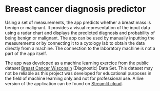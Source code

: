 # Breast cancer diagnosis predictor 
Using a set of measurements, the app predicts whether a breast mass is benign or malignant. It provides a visual representation of the input data using a radar chart and displays the predicted diagnosis and probability of being benign or malignant. The app can be used by manually inputting the measurements or by connecting it to a cytology lab to obtain the data directly from a machine. The connection to the laboratory machine is not a part of the app itself.

The app was developed as a machine learning exercice from the public dataset [Breast Cancer Wisconsin](https://alejandro-ao-streamlit-cancer-predict-appmain-uitjy1.streamlit.app/) (Diagnostic) Data Set. This dataset may not be reliable as this project was developed for educational purposes in the field of machine learning only and not for professional use.
A live version of the application can be found on [Streamlit cloud](https://cancerpredict.streamlit.app/).
